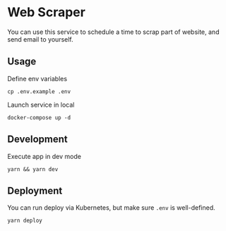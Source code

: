 Web Scraper
===

You can use this service to schedule a time to scrap part of website, and send email to yourself.

## Usage

Define env variables

```
cp .env.example .env
```

Launch service in local

```
docker-compose up -d
```

## Development

Execute app in dev mode

```
yarn && yarn dev
```

## Deployment

You can run deploy via Kubernetes, but make sure `.env` is well-defined.

```
yarn deploy
```
